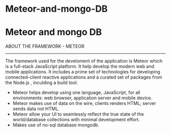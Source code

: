 # Meteor-and-mongo-DB
Meteor and mongo DB
=============================================================================================================================================================================================================================================================================
ABOUT THE FRAMEWORK - METEOR
******************************************************************************************************************************************************************************************

The framework used for the develoment of the application is Meteor which is a full-stack JavaScript platform. It help develop the modern web and mobile applications. It includes a prime set of technologies for developing connected-client reactive applications and a curated set of packages from the Node.js , inculding a build tool.

- Meteor helps develop using one language, JavaScript, for all environments:  web browser, application server and mobile device.
- Meteor makes use of data on the wire, clients renders HTML; server sends data not HTML.
- Meteor allow your UI to seamlessly reflect the true state of the world/database collections with minimal development effort.
- Makes use of no-sql database mongodb.
